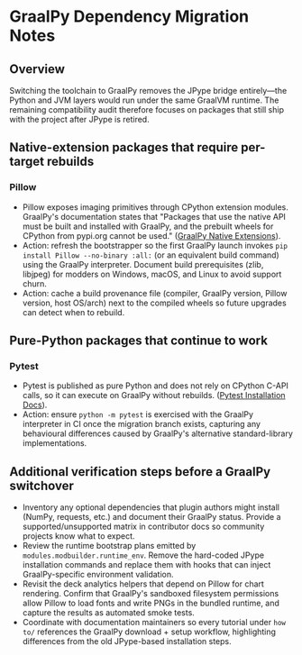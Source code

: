 # GraalPy Dependency Migration Notes

## Overview
Switching the toolchain to GraalPy removes the JPype bridge entirely—the Python and JVM layers would run under the same GraalVM runtime. The remaining compatibility audit therefore focuses on packages that still ship with the project after JPype is retired.

## Native-extension packages that require per-target rebuilds
### Pillow
- Pillow exposes imaging primitives through CPython extension modules. GraalPy's documentation states that "Packages that use the native API must be built and installed with GraalPy, and the prebuilt wheels for CPython from pypi.org cannot be used." ([GraalPy Native Extensions](https://github.com/oracle/graalpython/blob/master/docs/user/Native-Extensions.md)).
- Action: refresh the bootstrapper so the first GraalPy launch invokes `pip install Pillow --no-binary :all:` (or an equivalent build command) using the GraalPy interpreter. Document build prerequisites (zlib, libjpeg) for modders on Windows, macOS, and Linux to avoid support churn.
- Action: cache a build provenance file (compiler, GraalPy version, Pillow version, host OS/arch) next to the compiled wheels so future upgrades can detect when to rebuild.

## Pure-Python packages that continue to work
### Pytest
- Pytest is published as pure Python and does not rely on CPython C-API calls, so it can execute on GraalPy without rebuilds. ([Pytest Installation Docs](https://docs.pytest.org/en/latest/how-to/installation.html)).
- Action: ensure `python -m pytest` is exercised with the GraalPy interpreter in CI once the migration branch exists, capturing any behavioural differences caused by GraalPy's alternative standard-library implementations.

## Additional verification steps before a GraalPy switchover
- Inventory any optional dependencies that plugin authors might install (NumPy, requests, etc.) and document their GraalPy status. Provide a supported/unsupported matrix in contributor docs so community projects know what to expect.
- Review the runtime bootstrap plans emitted by `modules.modbuilder.runtime_env`. Remove the hard-coded JPype installation commands and replace them with hooks that can inject GraalPy-specific environment validation.
- Revisit the deck analytics helpers that depend on Pillow for chart rendering. Confirm that GraalPy's sandboxed filesystem permissions allow Pillow to load fonts and write PNGs in the bundled runtime, and capture the results as automated smoke tests.
- Coordinate with documentation maintainers so every tutorial under `how to/` references the GraalPy download + setup workflow, highlighting differences from the old JPype-based installation steps.
